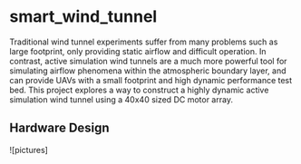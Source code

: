 # smart_wind_tunnel

Traditional wind tunnel experiments suffer from many problems such as large footprint, only providing static airflow and difficult operation. In contrast, active simulation wind tunnels are a much more powerful tool for simulating airflow phenomena within the atmospheric boundary layer, and can provide UAVs with a small footprint and high dynamic performance test bed. This project explores a way to construct a highly dynamic active simulation wind tunnel using a 40x40 sized DC motor array.

## Hardware Design 

![pictures]
